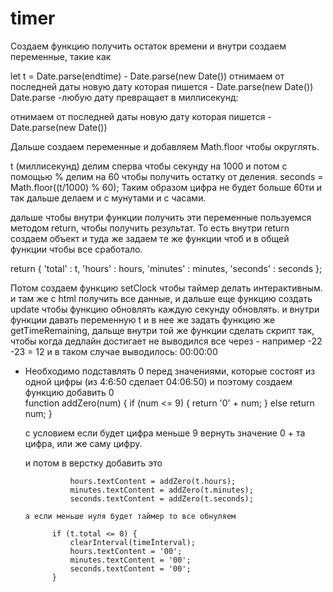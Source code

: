 # timer

 Создаем функцию получить остаток времени и внутри создаем переменные, такие как 
 
 let t = Date.parse(endtime) - Date.parse(new Date())  отнимаем от последней даты новую дату которая пишется - Date.parse(new Date())
 Date.parse -любую дату превращает в миллисекунд:

отнимаем от последней даты новую дату которая пишется - Date.parse(new Date())

Дальше создаем переменные и добавляем Math.floor чтобы округлять.

t (миллисекунд) делим сперва чтобы секунду на 1000 и потом с помощью % делим на 60 чтобы получить остатку от деления.   seconds = Math.floor((t/1000) % 60);
Таким образом цифра не будет больше 60ти и так дальше делаем и с мунутами и с часами.

дальше чтобы внутри функции получить эти переменные пользуемся методом return, чтобы получить результат. То есть внутри return создаем объект и туда же задаем те же функции
чтоб и в общей функции чтобы все сработало. 

return {
            'total' : t,
            'hours' : hours,
            'minutes' : minutes,
            'seconds' : seconds
        };

Потом создаем функцию setClock чтобы таймер делать интерактивным. 
и там же с html получить все данные, и дальше еще функцию создать update чтобы функцию обновлять каждую секунду обновлять. и внутри функции давать переменную t и в нее 
же задать функцию же getTimeRemaining, 
дальще внутри той же функции сделать скрипт так, чтобы когда дедлайн достигает не выводился все через - например -22 -23 = 12 и в таком случае выводилось: 00:00:00
- Необходимо подставлять 0 перед значениями, которые состоят из одной цифры (из 4:6:50 сделает 04:06:50) и поэтому создаем функцию добавить 0  
function addZero(num) {
                    if (num <= 9) {
                        return '0' + num;
                    } else return num;
                }
                
                
   с условием если будет цифра меньше 9 вернуть значение 0 + та цифра, или же саму цифру.
   
   и потом в верстку добавить это
   
                hours.textContent = addZero(t.hours);
                minutes.textContent = addZero(t.minutes);
                seconds.textContent = addZero(t.seconds);
                
      а если меньше нуля будет таймер то все обнуляем
      
            if (t.total <= 0) {
                clearInterval(timeİnterval);
                hours.textContent = '00';
                minutes.textContent = '00';
                seconds.textContent = '00';
            }
